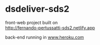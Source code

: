 # dsdeliver-sds2
front-web project built on <br/>
http://fernando-pertussatti-sds2.netlify.app

back-end running in www.heroku.com
